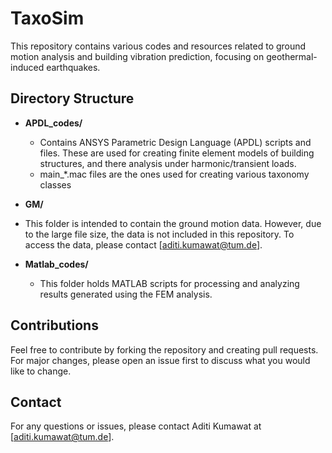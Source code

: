 # TaxoSim

This repository contains various codes and resources related to ground motion analysis and building vibration prediction, focusing on geothermal-induced earthquakes.

## Directory Structure

- **APDL_codes/**
  - Contains ANSYS Parametric Design Language (APDL) scripts and files. These are used for creating finite element models of building structures, and there analysis under harmonic/transient loads.  
  - main_*.mac files are the ones used for creating various taxonomy classes

- **GM/**
- This folder is intended to contain the ground motion data. However, due to the large file size, the data is not included in this repository. To access the data, please contact [aditi.kumawat@tum.de].

- **Matlab_codes/**
  - This folder holds MATLAB scripts for processing and analyzing results generated using the FEM analysis. 

## Contributions

Feel free to contribute by forking the repository and creating pull requests. For major changes, please open an issue first to discuss what you would like to change.

## Contact

For any questions or issues, please contact Aditi Kumawat at [aditi.kumawat@tum.de].

